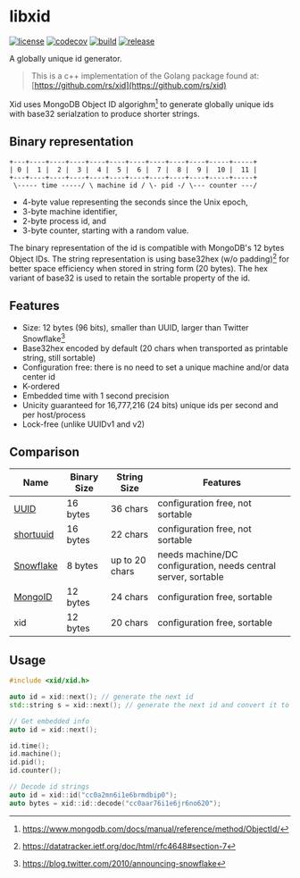 # libxid

[![license](https://img.shields.io/badge/license-MIT-green)](https://raw.githubusercontent.com/uditha-atukorala/libxid/main/LICENSE)
[![codecov](https://codecov.io/gh/uditha-atukorala/libxid/branch/main/graph/badge.svg?token=cLI6mChQ6V)](https://codecov.io/gh/uditha-atukorala/libxid)
[![build](https://github.com/uditha-atukorala/libxid/actions/workflows/build.yaml/badge.svg?branch=main)](https://github.com/uditha-atukorala/libxid/actions/workflows/build.yaml)
[![release](https://img.shields.io/github/v/release/uditha-atukorala/libxid)](https://github.com/uditha-atukorala/libxid/releases)

A globally unique id generator.

> This is a c++ implementation of the Golang package found at: [https://github.com/rs/xid](https://github.com/rs/xid)

Xid uses MongoDB Object ID algorighm[^1] to generate globally unique ids with base32 serialzation to produce shorter strings.


## Binary representation

```
+---+----+----+----+----+----+----+----+----+----+-----+-----+
| 0 |  1 |  2 |  3 |  4 |  5 |  6 |  7 |  8 |  9 |  10 |  11 |
+---+----+----+----+----+----+----+----+----+----+-----+-----+
 \----- time -----/ \ machine id / \- pid -/ \--- counter ---/
```

- 4-byte value representing the seconds since the Unix epoch,
- 3-byte machine identifier,
- 2-byte process id, and
- 3-byte counter, starting with a random value.

The binary representation of the id is compatible with MongoDB's 12 bytes Object IDs.
The string representation is using base32hex (w/o padding)[^2] for better space efficiency when stored in string form (20 bytes). The hex variant of base32 is used to retain the
sortable property of the id.


## Features

- Size: 12 bytes (96 bits), smaller than UUID, larger than Twitter Snowflake[^3]
- Base32hex encoded by default (20 chars when transported as printable string, still sortable)
- Configuration free: there is no need to set a unique machine and/or data center id
- K-ordered
- Embedded time with 1 second precision
- Unicity guaranteed for 16,777,216 (24 bits) unique ids per second and per host/process
- Lock-free (unlike UUIDv1 and v2)


## Comparison

| Name        | Binary Size | String Size    | Features
|-------------|-------------|----------------|----------------
| [UUID]      | 16 bytes    | 36 chars       | configuration free, not sortable
| [shortuuid] | 16 bytes    | 22 chars       | configuration free, not sortable
| [Snowflake] | 8 bytes     | up to 20 chars | needs machine/DC configuration, needs central server, sortable
| [MongoID]   | 12 bytes    | 24 chars       | configuration free, sortable
| xid         | 12 bytes    | 20 chars       | configuration free, sortable

[UUID]: https://en.wikipedia.org/wiki/Universally_unique_identifier
[shortuuid]: https://github.com/stochastic-technologies/shortuuid
[Snowflake]: https://blog.twitter.com/2010/announcing-snowflake
[MongoID]: https://www.mongodb.com/docs/manual/reference/method/ObjectId/


## Usage

```c++
#include <xid/xid.h>

auto id = xid::next(); // generate the next id
std::string s = xid::next(); // generate the next id and convert it to a string
```

```c++
// Get embedded info
auto id = xid::next();

id.time();
id.machine();
id.pid();
id.counter();
```

```c++
// Decode id strings
auto id = xid::id("cc0a2mn6i1e6brmdbip0");
auto bytes = xid::id::decode("cc0aar76i1e6jr6no620");
```


[^1]: https://www.mongodb.com/docs/manual/reference/method/ObjectId/
[^2]: https://datatracker.ietf.org/doc/html/rfc4648#section-7
[^3]: https://blog.twitter.com/2010/announcing-snowflake

